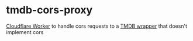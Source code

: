 # tmdb-cors-proxy
[Cloudflare Worker](https://developers.cloudflare.com/workers/) to handle cors requests to a [TMDB wrapper](http://tmdb.apps.quintero.io/) that doesn't implement cors
